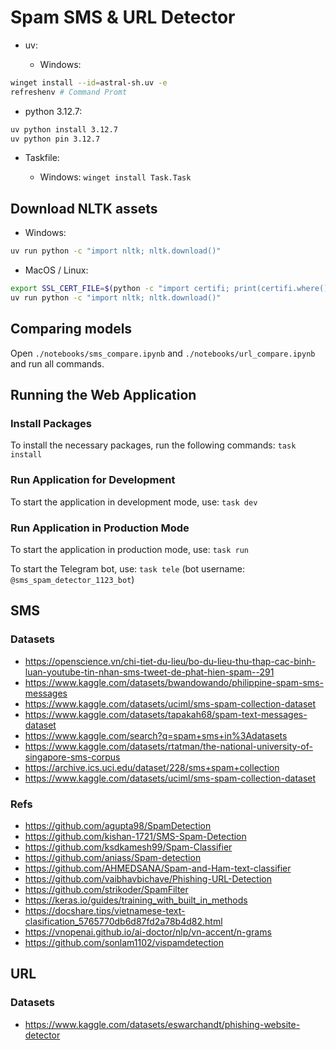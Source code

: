 # Spam SMS & URL Detector

- uv:

  - Windows:

```sh
winget install --id=astral-sh.uv -e
refreshenv # Command Promt
```

- python 3.12.7:

```sh
uv python install 3.12.7
uv python pin 3.12.7
```

- Taskfile:

  - Windows: `winget install Task.Task`

## Download NLTK assets

- Windows:

```sh
uv run python -c "import nltk; nltk.download()"
```

- MacOS / Linux:

```sh
export SSL_CERT_FILE=$(python -c "import certifi; print(certifi.where())")
uv run python -c "import nltk; nltk.download()"
```

## Comparing models

Open `./notebooks/sms_compare.ipynb` and `./notebooks/url_compare.ipynb` and run all commands.

## Running the Web Application

### Install Packages

To install the necessary packages, run the following commands: `task install`

### Run Application for Development

To start the application in development mode, use: `task dev`

### Run Application in Production Mode

To start the application in production mode, use: `task run`

To start the Telegram bot, use: `task tele` (bot username: `@sms_spam_detector_1123_bot`)

## SMS

### Datasets

- https://openscience.vn/chi-tiet-du-lieu/bo-du-lieu-thu-thap-cac-binh-luan-youtube-tin-nhan-sms-tweet-de-phat-hien-spam--291
- https://www.kaggle.com/datasets/bwandowando/philippine-spam-sms-messages
- https://www.kaggle.com/datasets/uciml/sms-spam-collection-dataset
- https://www.kaggle.com/datasets/tapakah68/spam-text-messages-dataset
- https://www.kaggle.com/search?q=spam+sms+in%3Adatasets
- https://www.kaggle.com/datasets/rtatman/the-national-university-of-singapore-sms-corpus
- https://archive.ics.uci.edu/dataset/228/sms+spam+collection
- https://www.kaggle.com/datasets/uciml/sms-spam-collection-dataset

### Refs

- https://github.com/agupta98/SpamDetection
- https://github.com/kishan-1721/SMS-Spam-Detection
- https://github.com/ksdkamesh99/Spam-Classifier
- https://github.com/aniass/Spam-detection
- https://github.com/AHMEDSANA/Spam-and-Ham-text-classifier
- https://github.com/vaibhavbichave/Phishing-URL-Detection
- https://github.com/strikoder/SpamFilter
- https://keras.io/guides/training_with_built_in_methods
- https://docshare.tips/vietnamese-text-clasification_5765770db6d87fd2a78b4d82.html
- https://vnopenai.github.io/ai-doctor/nlp/vn-accent/n-grams
- https://github.com/sonlam1102/vispamdetection

## URL

### Datasets

- https://www.kaggle.com/datasets/eswarchandt/phishing-website-detector
